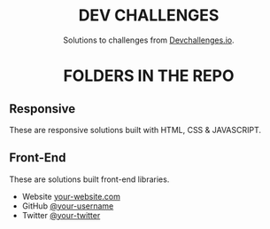<h1 align="center">DEV CHALLENGES</h1>

<div align="center">
   Solutions to challenges from  <a href="http://devchallenges.io" target="_blank">Devchallenges.io</a>.
</div>

<h1 align="center">FOLDERS IN THE REPO</h1>
<!-- TABLE OF CONTENTS -->

## Responsive

These are responsive solutions built with HTML, CSS & JAVASCRIPT. 

## Front-End

These are solutions built front-end libraries.

- Website [your-website.com](https://{your-web-site-link})
- GitHub [@your-username](https://{https://github.com/wenadev})
- Twitter [@your-twitter](https://{https://twitter.com/mawuennaa})
